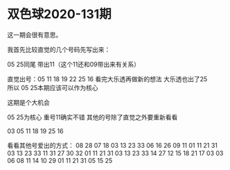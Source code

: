 # 双色球2020-131期

这一期会很有意思。

我首先比较直觉的几个号码先写出来：

05 25同尾
带出11（这个11还和09带出来有关系）

直觉出号：05 11 18 19 22 25  16
看完大乐透再做新的想法
大乐透也出了25  
所以 05 25本期应该可以作为核心

这期是个大机会

05 25为核心
重号11确实不错
其他的号除了直觉之外要重新看看


03 05 11 18 19 25 16



看看其他号爱出的方式：
08    28 07 18 03 13 23 33 06 16 26
09    11 01 11 21 31 03 13 23 33
11    31 27 30 32 01 11 21 31 03 13 23 33 
14    27 12 15 18 21
17    03 03 06 08 11 14 10
29    01 11 21 31 05 15 25
